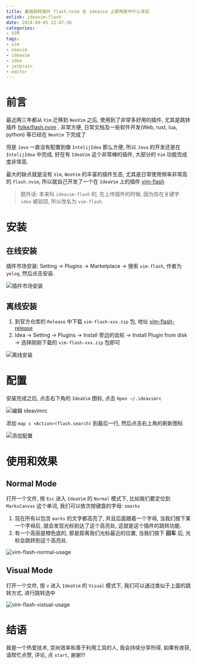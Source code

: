 ```yaml
---
title: 最强跳转插件 flash.nvim 在 ideavim 上使用是中什么体验
enlink: ideavim-flash
date: 2024-09-05 22:47:36
categories:
- VIM
tags:
- vim
- neovim
- ideavim
- idea
- jetbrain
- editor
---
```


# 前言

最近两三年都从 `Vim` 迁移到 `NeoVim` 之后, 使用到了非常多好用的插件, 尤其是跳转插件 [folke/flash.nvim](https://github.com/folke/flash.nvim) , 非常方便, 日常文档及一些软件开发(Web, rust, lua, python) 等已经在 `NeoVim` 下完成了

但是 `Java` 一直没有配置到像 `IntelijIdea` 那么方便, 所以 `Java` 的开发还是在 `IntelijIdea` 中完成, 好在有 `IdeaVim` 这个非常棒的插件, 大部分的 `Vim` 功能完成度非常高.

最大的缺点就是没有 `Vim`, `NeoVim` 的丰富的插件生态, 尤其是日常使用频率非常高的 `flash.nvim`, 所以就自己开发了一个在 `IdeaVim` 上的插件 [vim-flash](https://github.com/yelog/vim-flash)

>题外话: 本来叫 `ideavim-flash` 的, 在上传插件的时候, 因为存在关键字 `idea` 被驳回, 所以改名为 `vim-flash`.

# 安装

## 在线安装

插件市场安装: Setting -> Plugins -> Marketplace -> 搜索 `vim-flash`, 作者为 `yelog`, 然后点击安装.

![插件市场安装](https://cdn.jsdelivr.net/gh/yelog/assets/images/202409052305048.png)

## 离线安装

1. 到官方仓库的 `Release` 中下载 `vim-flash-xxx.zip` 包, 地址 [vim-flash-release](https://github.com/yelog/vim-flash/releases)
2. Idea -> Setting -> Plugins -> Install 旁边的齿轮 -> Install Plugin from disk -> 选择刚刚下载的 `vim-flash-xxx.zip` 包即可

![离线安装](https://cdn.jsdelivr.net/gh/yelog/assets/images/202409052310873.png)

# 配置

安装完成之后, 点击右下角的 `IdeaVim` 图标, 点击 `Open ~/.ideavimrc`

![编辑 ideavimrc](https://cdn.jsdelivr.net/gh/yelog/assets/images/202409052311037.png)

添加 `map s <Action>(flash.search)` 到最后一行, 然后点击右上角的刷新图标

![添加配置](https://cdn.jsdelivr.net/gh/yelog/assets/images/202409052313446.png)

# 使用和效果

## Normal Mode

打开一个文件, 按 `Esc` 进入 `IdeaVim` 的 `Normal` 模式下, 比如我们要定位到 `MarksCanvas` 这个单词, 我们可以依次按键盘的字母: `smarks`

1. 现在所有以包含 `marks` 的文字都高亮了, 并且后面跟着一个字母, 当我们按下某一个字母后, 就会发现光标到达了这个高亮处, 这就是这个插件的跳转功能.
2. 有一个高丽是橙色底的, 那是距离我们光标最近的位置, 当我们按下 **回车** 后, 光标会跳转到这个高亮处.

![vim-flash-normal-usage](https://cdn.jsdelivr.net/gh/yelog/assets/images/202409052324760.gif)

## Visual Mode

打开一个文件, 按 `v` 进入 `IdeaVim` 的 `Visual` 模式下, 我们可以通过类似于上面的跳转方式, 进行跳转选中


![vim-flash-vistual-usage](https://cdn.jsdelivr.net/gh/yelog/assets/images/202409052328220.gif)


# 结语

我是一个热爱技术, 崇尚效率和善于利用工具的人, 我会持续分享所得, 如果有收获, 请帮忙点赞, 评论,  点 `start`, 谢谢!!!



